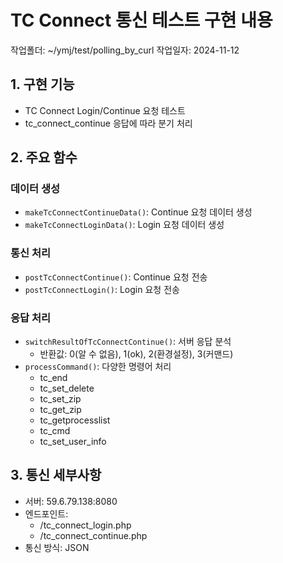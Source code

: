 # TC Connect 통신 테스트 구현 내용
작업폴더: ~/ymj/test/polling_by_curl
작업일자: 2024-11-12

## 1. 구현 기능
- TC Connect Login/Continue 요청 테스트
- tc_connect_continue 응답에 따라 분기 처리

## 2. 주요 함수
### 데이터 생성
- `makeTcConnectContinueData()`: Continue 요청 데이터 생성
- `makeTcConnectLoginData()`: Login 요청 데이터 생성

### 통신 처리
- `postTcConnectContinue()`: Continue 요청 전송
- `postTcConnectLogin()`: Login 요청 전송

### 응답 처리
- `switchResultOfTcConnectContinue()`: 서버 응답 분석
  - 반환값: 0(알 수 없음), 1(ok), 2(환경설정), 3(커맨드)
- `processCommand()`: 다양한 명령어 처리
  - tc_end
  - tc_set_delete
  - tc_set_zip
  - tc_get_zip
  - tc_getprocesslist
  - tc_cmd
  - tc_set_user_info

## 3. 통신 세부사항
- 서버: 59.6.79.138:8080
- 엔드포인트: 
  - /tc_connect_login.php
  - /tc_connect_continue.php
- 통신 방식: JSON